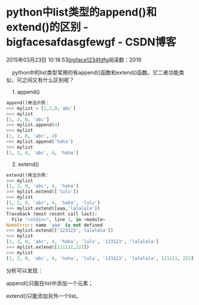 # python中list类型的append()和extend()的区别 - bigfacesafdasgfewgf - CSDN博客





2015年03月23日 10:18:53[bigface1234fdfg](https://me.csdn.net/puqutogether)阅读数：2019










    python中的list类型常用的有append()函数和extend()函数。它二者功能类似，可之间又有什么区别呢？




    1. append()



```python
append()用法示例：
>>> mylist = [1,2,0,'abc']
>>> mylist
[1, 2, 0, 'abc']
>>> mylist.append(4)
>>> mylist
[1, 2, 0, 'abc', 4]
>>> mylist.append('haha')
>>> mylist
[1, 2, 0, 'abc', 4, 'haha']
```





    2. extend()






```python
extend()用法示例：
>>> mylist
[1, 2, 0, 'abc', 4, 'haha']
>>> mylist.extend(['lulu'])
>>> mylist
[1, 2, 0, 'abc', 4, 'haha', 'lulu']
>>> mylist.extend([aaa,'lalalala'])
Traceback (most recent call last):
  File "<stdin>", line 1, in <module>
NameError: name 'aaa' is not defined
>>> mylist.extend(['123123','lalalala'])
>>> mylist
[1, 2, 0, 'abc', 4, 'haha', 'lulu', '123123', 'lalalala']
>>> mylist.extend([111111,222])
>>> mylist
[1, 2, 0, 'abc', 4, 'haha', 'lulu', '123123', 'lalalala', 111111, 222]
```



分析可以发现：

append()只能在list中添加一个元素；

extend()只能添加另外一个list。













